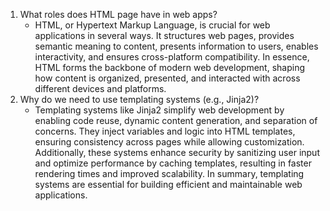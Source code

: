 1. What roles does HTML page have in web apps?
   - HTML, or Hypertext Markup Language, is crucial for web applications in several ways. It structures web pages, provides semantic meaning to content, presents information to users, enables interactivity, and ensures cross-platform compatibility. In essence, HTML forms the backbone of modern web development, shaping how content is organized, presented, and interacted with across different devices and platforms.
2. Why do we need to use templating systems (e.g., Jinja2)?
   - Templating systems like Jinja2 simplify web development by enabling code reuse, dynamic content generation, and separation of concerns. They inject variables and logic into HTML templates, ensuring consistency across pages while allowing customization. Additionally, these systems enhance security by sanitizing user input and optimize performance by caching templates, resulting in faster rendering times and improved scalability. In summary, templating systems are essential for building efficient and maintainable web applications.
